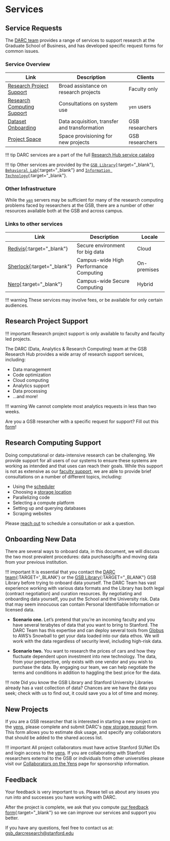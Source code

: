 # Services

## Service Requests

The [DARC team](https://gsbresearchhub.stanford.edu/support-units/darc) provides a range of services to support research at the Graduate School of Business, and has developed specific request forms for common issues.

### Service Overview

|Link   |Description   |Clients   |
|---|---|---|
| [Research Project Support](/_policies/services/#research-project-support)  | Broad assistance on research projects | Faculty only
| [Research Computing Support](/_policies/services/#research-computing-support)  | Consultations on system use  | `yen` users
| [Dataset Onboarding](/_policies/services/#onboarding-new-data)  | Data acquisition, transfer and transformation  | GSB researchers
| [Project Space](/_policies/services/#new-projects)  | Space provisioning for new projects | GSB researchers


!!! tip
    DARC services are a part of the full [Research Hub service catalog](https://gsbresearchhub.stanford.edu/services/service-catalog)

!!! tip
    Other services are provided by the [`GSB Library`](https://www.gsb.stanford.edu/library){:target="_blank"}, [`Behavioral Lab`](https://www.gsb.stanford.edu/faculty-research/labs/behavioral-lab){:target="_blank"} and [`Information Technology`](https://stanford.service-now.com/services/){:target="_blank"}.


### Other Infrastructure

While the [`yen`](/_getting_started/yen-servers) servers may be sufficient for many of the research computing problems faced by researchers at the GSB, there are a number of other resources available both at the GSB and across campus.

### Links to other services

|Link   |Description   |Locale   |
|---|---|---|
| [Redivis](https://gsb-research-help.stanford.edu/library/faq/358602){:target="_blank"}  | Secure environment for big data | Cloud
| [Sherlock](sherlock.html){:target="_blank"}  | Campus-wide High Performance Computing  | On-premises
| [Nero](https://nero-docs.stanford.edu/){:target="_blank"}  | Campus-wide Secure Computing  | Hybrid

!!! warning
    These services may involve fees, or be available for only certain audiences.

## Research Project Support
!!! important
    Research project support is only available to faculty and faculty led projects.

The DARC (Data, Analytics & Research Computing) team at the GSB Research Hub provides a wide array of research support services, including:

- Data management
- Code optimization
- Cloud computing
- Analytics support
- Data processing
- ...and more!

!!! warning
    We cannot complete most analytics requests in less than two weeks.

Are you a GSB researcher with a specific request for support?  Fill out this [form](https://darcrequest.stanford.edu)!

## Research Computing Support

Doing computational or data-intensive research can be challenging.  We provide support for all users of our systems to ensure these systems are working as intended and that uses can reach their goals.  While this support is not as extensive as our [faculty support](/_home/services/#research-project-support), we are able to provide brief consultations on a number of different topics, including:

* Using the [scheduler](/_user_guide/slurm/)
* Choosing a [storage location](/_user_guide/storage/)
* Parallelizing code
* Selecting a compute platform
* Setting up and querying databases
* Scraping websites

Please [reach out](mailto:gsb_darcresearch@stanford.edu) to schedule a consultation or ask a question.


##  Onboarding New Data
There are several ways to onboard data, in this document, we will discuss the two most prevalent procedures: data purchase/gifts and moving data from your previous institution.

!!! important
    It is essential that you contact the [DARC team](mailto:gsb_darcresearch@stanford.edu){:TARGET='_BLANK'} or the [GSB Library](https://www.gsb.stanford.edu/library){:TARGET="_BLANK"} GSB Library before trying to onboard data yourself.  The DARC Team has vast experience working with various data formats and the Library has both legal (contract negotiation) and curation resources.  By negotiating and onboarding data yourself, you put the School and the University risk.  Data that may seem innocuous can contain Personal Identifiable Information or licensed data.


- **Scenario one.** Let’s pretend that you’re an incoming faculty and you have several terabytes of data that you want to bring to Stanford. The DARC Team has this expertise and can deploy several tools from [Globus](/_user_guide/data_transfer/) to AWS’s Snowball to get your data loaded into our data ethos.  We will work with the data regardless of security level, including high-risk data.

- **Scenario two.** You want to research the prices of cars and how they fluctuate dependent upon investment into new technology.  The data, from your perspective, only exists with one vendor and you wish to purchase the data. By engaging our team, we can help negotiate the terms and conditions in addition to haggling the best price for the data.

!!! note
    Did you know the GSB Library and Stanford University Libraries already has a vast collection of data? Chances are we have the data you seek; check with us to find out, it could save you a lot of time and money.


<!--
## Other page
## New Project Space on Yen
-->
## New Projects

If you are a GSB researcher that is interested in starting a new project on the [yens](/_getting_started/yen-servers), please complete and submit DARC's [new storage request](https://darc.stanford.edu/yenstorage) form. This form allows you to estimate disk usage, and specify any collaborators that should be added to the shared access list.

!!! important
    All project collaborators must have active Stanford SUNet IDs and login access to the [yens](/_getting_started/yen-servers). If you are collaborating with Stanford researchers external to the GSB or individuals from other universities please visit our [Collaborators on the Yens](/_policies/collaborators) page for sponsorship information.


## Feedback

Your feedback is very important to us. Please tell us about any issues you run
into and successes you have working with DARC.

After the project is complete, we ask that you compute [our feedback form](https://darc.stanford.edu/feedback){:target="_blank"} so we can improve our services and support you better.

If you have any questions, feel free to contact us at: [gsb_darcresearch@stanford.edu](mailto:gsb_darcresearch@stanford.edu)
